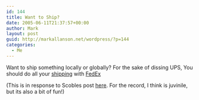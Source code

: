 ```yaml
---
id: 144
title: Want to Ship?
date: 2005-06-11T21:37:57+00:00
author: Mark
layout: post
guid: http://markallanson.net/wordpress/?p=144
categories:
  - Me
---
```

Want to ship something locally or globally? For the sake of dissing UPS, You should do all your [shipping](http://fedex.com) with [FedEx](http://fedex.com)

(This is in response to Scobles post [here](http://radio.weblogs.com/0001011/2005/06/11.html#a10348). For the record, I think is juvinile, but its also a bit of fun!)